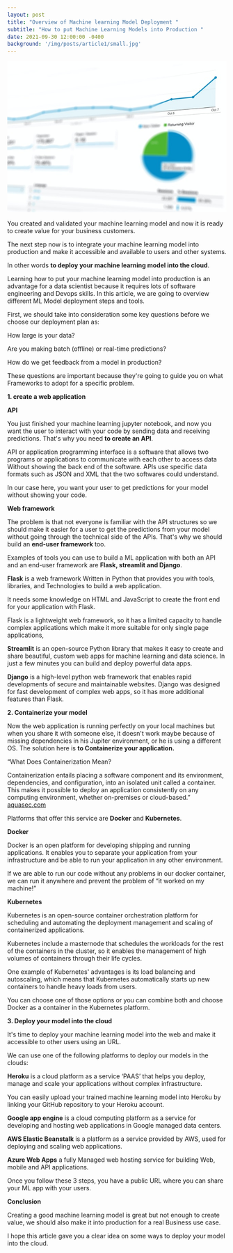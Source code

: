```yaml
---
layout: post
title: "Overview of Machine learning Model Deployment "
subtitle: "How to put Machine Learning Models into Production "
date: 2021-09-30 12:00:00 -0400
background: '/img/posts/article1/small.jpg'
---
```

![](/img/posts/article1/small.jpg)

You created and validated your machine learning model and now it is ready to create value for your business customers. 

 

The next step now is to integrate your machine learning model into production and make it accessible and available to users and other systems.

In other words **to deploy your machine learning model into the cloud**.

 

Learning how to put your machine learning model into production is an advantage for a data scientist because it requires lots of software engineering and Devops skills. In this article, we are going to overview different ML Model deployment steps and tools.

 

First, we should take into consideration some key questions before we choose our deployment plan as:

How large is your data?

Are you making batch (offline) or real-time predictions?

How do we get feedback from a model in production?

 

These questions are important because they're going to guide you on what Frameworks to adopt for a specific problem.




**1.      create a web application**

 

**API**

 

You just finished your machine learning jupyter notebook, and now you want the user to interact with your code by sending data and receiving predictions. That's why you need **to create an API**.

 

API or application programming interface is a software that allows two programs or applications to communicate with each other to access data Without showing the back end of the software. APIs use specific data formats such as JSON and XML that the two softwares could understand.

In our case here, you want your user to get predictions for your model without showing your code.

 

**Web framework**

 

The problem is that not everyone is familiar with the API structures so we should make it easier for a user to get the predictions from your model without going through the technical side of the APIs. That's why we should build an **end-user framework** too.

 

Examples of tools you can use to build a ML application with both an API and an end-user framework are **Flask, streamlit and Django**.

 

**Flask** is a web framework Written in Python that provides you with tools, libraries, and Technologies to build a web application.

It needs some knowledge on HTML and JavaScript to create the front end for your application with Flask.

Flask is a lightweight web framework, so it has a limited capacity to handle complex applications which make it more suitable for only single page applications, 

 

**Streamlit** is an open-source Python library that makes it easy to create and share beautiful, custom web apps for machine learning and data science. In just a few minutes you can build and deploy powerful data apps.

 

**Django** is a high-level python web framework that enables rapid developments of secure and maintainable websites. Django was designed for fast development of complex web apps, so it has more additional features than Flask.




 

**2.      Containerize your model**

 

Now the web application is running perfectly on your local machines but when you share it with someone else, it doesn't work maybe because of missing dependencies in his Jupiter environment, or he is using a different OS. The solution here is **to Containerize your application.**

 

“What Does Containerization Mean? 

Containerization entails placing a software component and its environment, dependencies, and configuration, into an isolated unit called a container. This makes it possible to deploy an application consistently on any computing environment, whether on-premises or cloud-based.” [aquasec.com](https://www.aquasec.com/cloud-native-academy/docker-container/container-devops/)


 

Platforms that offer this service are **Docker** and **Kubernetes**.

 

**Docker**

Docker is an open platform for developing shipping and running applications. It enables you to separate your application from your infrastructure and be able to run your application in any other environment.

If we are able to run our code without any problems in our docker container, we can run it anywhere and prevent the problem of “it worked on my machine!” 

 

**Kubernetes**

Kubernetes is an open-source container orchestration platform for scheduling and automating the deployment management and scaling of containerized applications.

 

Kubernetes include a masternode that schedules the workloads for the rest of the containers in the cluster, so it enables the management of high volumes of containers through their life cycles.

 

One example of Kubernetes' advantages is its load balancing and autoscaling, which means that Kubernetes automatically starts up new containers to handle heavy loads from users.

 

You can choose one of those options or you can combine both and choose Docker as a container in the Kubernetes platform.




**3.      Deploy your model into the cloud**

 

It's time to deploy your machine learning model into the web and make it accessible to other users using an URL.

We can use one of the following platforms to deploy our models in the clouds:

 

**Heroku** is a cloud platform as a service ‘PAAS’ that helps you deploy, manage and scale your applications without complex infrastructure.

You can easily upload your trained machine learning model into Heroku by linking your GitHub repository to your Heroku account.

 

**Google app engine** is a cloud computing platform as a service for developing and hosting web applications in Google managed data centers.

 

**AWS Elastic Beanstalk** is a platform as a service provided by AWS, used for deploying and scaling web applications.

 

**Azure Web Apps** a fully Managed web hosting service for building Web, mobile and API applications.

 

Once you follow these 3 steps, you have a public URL where you can share your ML app with your users.

 

**Conclusion**

 

Creating a good machine learning model is great but not enough to create value, we should also make it into production for a real Business use case.

I hope this article gave you a clear idea on some ways to deploy your model into the cloud.

 